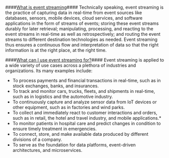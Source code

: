 ####<ins>What is event streaming</ins>####
Technically speaking, event streaming is the practice of capturing data in real-time from event sources like databases, sensors, mobile devices, cloud services, and software applications in the form of streams of events; storing these event streams durably for later retrieval; manipulating, processing, and reacting to the event streams in real-time as well as retrospectively; and routing the event streams to different destination technologies as needed. Event streaming thus ensures a continuous flow and interpretation of data so that the right information is at the right place, at the right time.



####<ins>What can I use event streaming for?</ins>####
Event streaming is applied to a wide variety of use cases across a plethora of industries and organizations. Its many examples include:

* To process payments and financial transactions in real-time, such as in stock exchanges, banks, and insurances.
* To track and monitor cars, trucks, fleets, and shipments in real-time, such as in logistics and the automotive industry.
* To continuously capture and analyze sensor data from IoT devices or other equipment, such as in factories and wind parks.
* To collect and immediately react to customer interactions and orders, such as in retail, the hotel and travel industry, and mobile applications.* 
* To monitor patients in hospital care and predict changes in condition to ensure timely treatment in emergencies.
* To connect, store, and make available data produced by different divisions of a company.
* To serve as the foundation for data platforms, event-driven architectures, and microservices.
